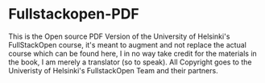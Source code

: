 # Fullstackopen-PDF
This is the Open source PDF Version of the University of Helsinki's FullStackOpen course, it's meant to augment and not replace the actual course which can be found here, I in no way take credit for the materials in the book, I am merely a translator (so to speak). All Copyright goes to the Univeristy of Helsinki's FullstackOpen Team and their partners.
